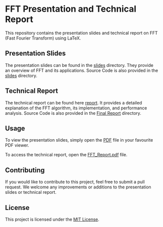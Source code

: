 # FFT Presentation and Technical Report

This repository contains the presentation slides and technical report on FFT (Fast Fourier Transform) using LaTeX.

## Presentation Slides

The presentation slides can be found in the [slides](Presentation/FFT.pdf) directory. They provide an overview of FFT and its applications. Source Code is also provided in the [slides](Presentation/FFT.tex) directory.

## Technical Report

The technical report can be found here [report](A1_Group_06.pdf). It provides a detailed explanation of the FFT algorithm, its implementation, and performance analysis. Source Code is also provided in the [Final Report](Report/Final_Report/) directory.

## Usage

To view the presentation slides, simply open the [PDF](Presentation/FFT.pdf) file in your favourite PDF viewer.

To access the technical report, open the [FFT_Report.pdf](FFT_Report.pdf) file.

## Contributing

If you would like to contribute to this project, feel free to submit a pull request. We welcome any improvements or additions to the presentation slides or technical report.

## License

This project is licensed under the [MIT License](LICENSE).
